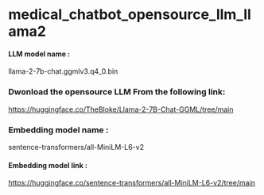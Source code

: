# medical_chatbot_opensource_llm_llama2

#### LLM model name : 

llama-2-7b-chat.ggmlv3.q4_0.bin

### Dwonload the opensource LLM From the following link:

https://huggingface.co/TheBloke/Llama-2-7B-Chat-GGML/tree/main


### Embedding model name : 

sentence-transformers/all-MiniLM-L6-v2

#### Embedding model link :

https://huggingface.co/sentence-transformers/all-MiniLM-L6-v2/tree/main



